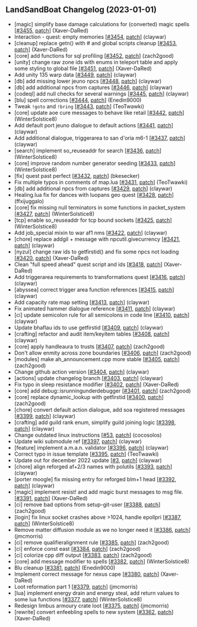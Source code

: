 ## LandSandBoat Changelog (2023-01-01)
- [magic] simplify base damage calculations for (converted) magic spells [[#3455](https://github.com/LandSandBoat/server/pull/3455), [patch](https://github.com/LandSandBoat/server/pull/3455.patch)] (Xaver-DaRed)
- Interaction - quest: empty memories [[#3454](https://github.com/LandSandBoat/server/pull/3454), [patch](https://github.com/LandSandBoat/server/pull/3454.patch)] (claywar)
- [cleanup] replace getn() with # and global scripts cleanup  [[#3453](https://github.com/LandSandBoat/server/pull/3453), [patch](https://github.com/LandSandBoat/server/pull/3453.patch)] (Xaver-DaRed)
- [core] add functions for sql profiling [[#3452](https://github.com/LandSandBoat/server/pull/3452), [patch](https://github.com/LandSandBoat/server/pull/3452.patch)] (zach2good)
- [unity] change raw zone ids with enums in teleport table and apply some styling to global file [[#3451](https://github.com/LandSandBoat/server/pull/3451), [patch](https://github.com/LandSandBoat/server/pull/3451.patch)] (Xaver-DaRed)
- Add unity 135 warp data [[#3449](https://github.com/LandSandBoat/server/pull/3449), [patch](https://github.com/LandSandBoat/server/pull/3449.patch)] (claywar)
- [db] add missing lower jeuno npcs [[#3448](https://github.com/LandSandBoat/server/pull/3448), [patch](https://github.com/LandSandBoat/server/pull/3448.patch)] (claywar)
- [db] add additional npcs from captures [[#3446](https://github.com/LandSandBoat/server/pull/3446), [patch](https://github.com/LandSandBoat/server/pull/3446.patch)] (claywar)
- [codeql] add null checks for several warnings [[#3445](https://github.com/LandSandBoat/server/pull/3445), [patch](https://github.com/LandSandBoat/server/pull/3445.patch)] (claywar)
- [blu] spell corrections [[#3444](https://github.com/LandSandBoat/server/pull/3444), [patch](https://github.com/LandSandBoat/server/pull/3444.patch)] (Enedin9000)
- Tweak `!goto` and `!bring` [[#3443](https://github.com/LandSandBoat/server/pull/3443), [patch](https://github.com/LandSandBoat/server/pull/3443.patch)] (TeoTwawki)
- [core] update aoe cure messages to behave like retail [[#3442](https://github.com/LandSandBoat/server/pull/3442), [patch](https://github.com/LandSandBoat/server/pull/3442.patch)] (WinterSolstice8)
- Add default port jeuno dialogue to default actions [[#3441](https://github.com/LandSandBoat/server/pull/3441), [patch](https://github.com/LandSandBoat/server/pull/3441.patch)] (claywar)
- Add additional dialogue, triggerarea to san d'oria m6-1 [[#3437](https://github.com/LandSandBoat/server/pull/3437), [patch](https://github.com/LandSandBoat/server/pull/3437.patch)] (claywar)
- [search] implement so_reuseaddr for search [[#3436](https://github.com/LandSandBoat/server/pull/3436), [patch](https://github.com/LandSandBoat/server/pull/3436.patch)] (WinterSolstice8)
- [core] improve random number generator seeding [[#3433](https://github.com/LandSandBoat/server/pull/3433), [patch](https://github.com/LandSandBoat/server/pull/3433.patch)] (WinterSolstice8)
- [fix] quest past perfect [[#3432](https://github.com/LandSandBoat/server/pull/3432), [patch](https://github.com/LandSandBoat/server/pull/3432.patch)] (bkesecker)
- Fix multiple typos in comments of map.lua [[#3431](https://github.com/LandSandBoat/server/pull/3431), [patch](https://github.com/LandSandBoat/server/pull/3431.patch)] (TeoTwawki)
- [db] add additional npcs from captures [[#3429](https://github.com/LandSandBoat/server/pull/3429), [patch](https://github.com/LandSandBoat/server/pull/3429.patch)] (claywar)
- Healing.lua fix for dances with luopans geo quest [[#3428](https://github.com/LandSandBoat/server/pull/3428), [patch](https://github.com/LandSandBoat/server/pull/3428.patch)] (ffxijuggalo)
- [core] fix missing null terminators in some functions in packet_system [[#3427](https://github.com/LandSandBoat/server/pull/3427), [patch](https://github.com/LandSandBoat/server/pull/3427.patch)] (WinterSolstice8)
- [tcp] enable so_reuseaddr for tcp bound sockets [[#3425](https://github.com/LandSandBoat/server/pull/3425), [patch](https://github.com/LandSandBoat/server/pull/3425.patch)] (WinterSolstice8)
- Add job_special mixin to war af1 nms [[#3422](https://github.com/LandSandBoat/server/pull/3422), [patch](https://github.com/LandSandBoat/server/pull/3422.patch)] (claywar)
- [chore] replace addgil + message with npcutil.givecurrency [[#3421](https://github.com/LandSandBoat/server/pull/3421), [patch](https://github.com/LandSandBoat/server/pull/3421.patch)] (claywar)
- [nyzul] change raw ids to getfirstid() and fix some npcs not loading [[#3420](https://github.com/LandSandBoat/server/pull/3420), [patch](https://github.com/LandSandBoat/server/pull/3420.patch)] (Xaver-DaRed)
- Clean "full speed ahead" quest script and ids [[#3418](https://github.com/LandSandBoat/server/pull/3418), [patch](https://github.com/LandSandBoat/server/pull/3418.patch)] (Xaver-DaRed)
- Add triggerarea requirements to transformations quest [[#3416](https://github.com/LandSandBoat/server/pull/3416), [patch](https://github.com/LandSandBoat/server/pull/3416.patch)] (claywar)
- [abyssea] correct trigger area function references [[#3415](https://github.com/LandSandBoat/server/pull/3415), [patch](https://github.com/LandSandBoat/server/pull/3415.patch)] (claywar)
- Add capacity rate map setting [[#3413](https://github.com/LandSandBoat/server/pull/3413), [patch](https://github.com/LandSandBoat/server/pull/3413.patch)] (claywar)
- Fix animated hammer dialogue reference [[#3411](https://github.com/LandSandBoat/server/pull/3411), [patch](https://github.com/LandSandBoat/server/pull/3411.patch)] (claywar)
- [ci] update semicolon rule for all semicolons in code line [[#3410](https://github.com/LandSandBoat/server/pull/3410), [patch](https://github.com/LandSandBoat/server/pull/3410.patch)] (claywar)
- Update bhaflau ids to use getfirstid [[#3409](https://github.com/LandSandBoat/server/pull/3409), [patch](https://github.com/LandSandBoat/server/pull/3409.patch)] (claywar)
- [crafting] refactor and audit item/keyitem tables [[#3408](https://github.com/LandSandBoat/server/pull/3408), [patch](https://github.com/LandSandBoat/server/pull/3408.patch)] (claywar)
- [core] apply handleaura to trusts [[#3407](https://github.com/LandSandBoat/server/pull/3407), [patch](https://github.com/LandSandBoat/server/pull/3407.patch)] (zach2good)
- Don't allow enmity across zone boundaries [[#3406](https://github.com/LandSandBoat/server/pull/3406), [patch](https://github.com/LandSandBoat/server/pull/3406.patch)] (zach2good)
- [modules] make ah_announcement.cpp more stable [[#3405](https://github.com/LandSandBoat/server/pull/3405), [patch](https://github.com/LandSandBoat/server/pull/3405.patch)] (zach2good)
- Change github action version [[#3404](https://github.com/LandSandBoat/server/pull/3404), [patch](https://github.com/LandSandBoat/server/pull/3404.patch)] (claywar)
- [actions] update changelog branch [[#3403](https://github.com/LandSandBoat/server/pull/3403), [patch](https://github.com/LandSandBoat/server/pull/3403.patch)] (claywar)
- Fix typo in sleep resistance modifier [[#3402](https://github.com/LandSandBoat/server/pull/3402), [patch](https://github.com/LandSandBoat/server/pull/3402.patch)] (Xaver-DaRed)
- [core] add debug::isrunningunderdebugger [[#3401](https://github.com/LandSandBoat/server/pull/3401), [patch](https://github.com/LandSandBoat/server/pull/3401.patch)] (zach2good)
- [core] replace dynamic_lookup with getfirstid [[#3400](https://github.com/LandSandBoat/server/pull/3400), [patch](https://github.com/LandSandBoat/server/pull/3400.patch)] (zach2good)
- [chore] convert default action dialogue, add soa registered messages [[#3399](https://github.com/LandSandBoat/server/pull/3399), [patch](https://github.com/LandSandBoat/server/pull/3399.patch)] (claywar)
- [crafting] add guild rank enum, simplify guild joining logic [[#3398](https://github.com/LandSandBoat/server/pull/3398), [patch](https://github.com/LandSandBoat/server/pull/3398.patch)] (claywar)
- Change outdated linux instructions [[#53](https://github.com/LandSandBoat/lsb-wiki/pull/53), [patch](https://github.com/LandSandBoat/lsb-wiki/pull/53.patch)] (cocosolos)
- Update wiki submodule ref [[#3397](https://github.com/LandSandBoat/server/pull/3397), [patch](https://github.com/LandSandBoat/server/pull/3397.patch)] (claywar)
- [feature] implement a.m.a.n. validator [[#3396](https://github.com/LandSandBoat/server/pull/3396), [patch](https://github.com/LandSandBoat/server/pull/3396.patch)] (claywar)
- Correct typo in issue template [[#3395](https://github.com/LandSandBoat/server/pull/3395), [patch](https://github.com/LandSandBoat/server/pull/3395.patch)] (TeoTwawki)
- Update out for december 2022 update [[#3](https://github.com/LandSandBoat/UpdateExtractor/pull/3), [patch](https://github.com/LandSandBoat/UpdateExtractor/pull/3.patch)] (claywar)
- [chore] align reforged af+2/3 names with polutils [[#3393](https://github.com/LandSandBoat/server/pull/3393), [patch](https://github.com/LandSandBoat/server/pull/3393.patch)] (claywar)
- [porter moogle] fix missing entry for reforged blm+1 head [[#3392](https://github.com/LandSandBoat/server/pull/3392), [patch](https://github.com/LandSandBoat/server/pull/3392.patch)] (claywar)
- [magic] implement resist! and add magic burst messages to msg file. [[#3391](https://github.com/LandSandBoat/server/pull/3391), [patch](https://github.com/LandSandBoat/server/pull/3391.patch)] (Xaver-DaRed)
- [ci] remove bad options from setup-git-user [[#3388](https://github.com/LandSandBoat/server/pull/3388), [patch](https://github.com/LandSandBoat/server/pull/3388.patch)] (zach2good)
- [login] fix linux socket crashes above >1024, handle epollpri [[#3387](https://github.com/LandSandBoat/server/pull/3387), [patch](https://github.com/LandSandBoat/server/pull/3387.patch)] (WinterSolstice8)
- Remove matter diffusion module as we no longer need it [[#3386](https://github.com/LandSandBoat/server/pull/3386), [patch](https://github.com/LandSandBoat/server/pull/3386.patch)] (jmcmorris)
- [ci] remove qualifieralignment rule [[#3385](https://github.com/LandSandBoat/server/pull/3385), [patch](https://github.com/LandSandBoat/server/pull/3385.patch)] (zach2good)
- [ci] enforce const east [[#3384](https://github.com/LandSandBoat/server/pull/3384), [patch](https://github.com/LandSandBoat/server/pull/3384.patch)] (zach2good)
- [ci] colorize cpp diff output [[#3383](https://github.com/LandSandBoat/server/pull/3383), [patch](https://github.com/LandSandBoat/server/pull/3383.patch)] (zach2good)
- [core] add message modifier to spells [[#3382](https://github.com/LandSandBoat/server/pull/3382), [patch](https://github.com/LandSandBoat/server/pull/3382.patch)] (WinterSolstice8)
- Blu cleanup [[#3381](https://github.com/LandSandBoat/server/pull/3381), [patch](https://github.com/LandSandBoat/server/pull/3381.patch)] (Enedin9000)
- Implement correct message for nexus cape [[#3380](https://github.com/LandSandBoat/server/pull/3380), [patch](https://github.com/LandSandBoat/server/pull/3380.patch)] (Xaver-DaRed)
- Loot reformation part 1 [[#3379](https://github.com/LandSandBoat/server/pull/3379), [patch](https://github.com/LandSandBoat/server/pull/3379.patch)] (jmcmorris)
- [lua] implement energy drain and energy steal, add return values to some lua functions [[#3377](https://github.com/LandSandBoat/server/pull/3377), [patch](https://github.com/LandSandBoat/server/pull/3377.patch)] (WinterSolstice8)
- Redesign limbus armoury crate loot [[#3375](https://github.com/LandSandBoat/server/pull/3375), [patch](https://github.com/LandSandBoat/server/pull/3375.patch)] (jmcmorris)
- [rewrite] convert enfeebling spells to new system [[#3362](https://github.com/LandSandBoat/server/pull/3362), [patch](https://github.com/LandSandBoat/server/pull/3362.patch)] (Xaver-DaRed)
